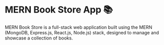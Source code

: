 # MERN Book Store App 📚
MERN Book Store is a full-stack web application built using the MERN (MongoDB, Express.js, React.js, Node.js) stack, designed to manage and showcase a collection of books.
